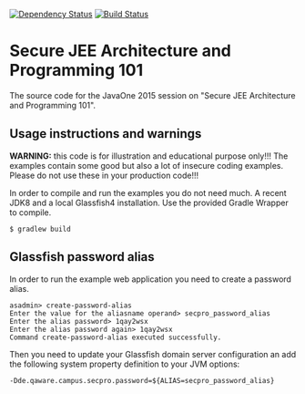 [![Dependency Status](https://www.versioneye.com/user/projects/57af1de9b56d6b001694ab24/badge.svg?style=flat-square)](https://www.versioneye.com/user/projects/57af1de9b56d6b001694ab24)
[![Build Status](https://travis-ci.org/lreimer/secure-programming-101.svg?branch=master)](https://travis-ci.org/lreimer/secure-programming-101)

# Secure JEE Architecture and Programming 101

The source code for the JavaOne 2015 session on "Secure JEE Architecture and Programming 101".


## Usage instructions and warnings

**WARNING:** this code is for illustration and educational purpose only!!! The examples
 contain some good but also a lot of insecure coding examples. Please do not use these
 in your production code!!!

In order to compile and run the examples you do not need much. A recent JDK8 and a local
Glassfish4 installation. Use the provided Gradle Wrapper to compile.
```shell
$ gradlew build
```


## Glassfish password alias

In order to run the example web application you need to create a password alias.
```shell
asadmin> create-password-alias
Enter the value for the aliasname operand> secpro_password_alias
Enter the alias password> 1qay2wsx
Enter the alias password again> 1qay2wsx
Command create-password-alias executed successfully.
```

Then you need to update your Glassfish domain server configuration an add the following
system property definition to your JVM options:
```shell
-Dde.qaware.campus.secpro.password=${ALIAS=secpro_password_alias}
```
